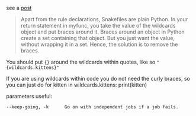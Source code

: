 
see a [post](https://groups.google.com/forum/#!topic/snakemake/iDnr3PIcsfE)  

>Apart from the rule declarations, Snakefiles are plain Python. In your return statement in myfunc, you take the value of the wildcards   
object and put braces around it. Braces around an object in Python create 
a set containing that object. But you just want the value, without wrapping it in a set. Hence, the solution is to remove the braces. 

You should put `{}` around the wildcards within quotes, like so
`"{wildcards.kittens}"`

If you are using wildcards within code you do not need the curly braces, so you can just do 
for kitten in wildcards.kittens:
    print(kitten)
    
parameters useful:

```
--keep-going, -k      Go on with independent jobs if a job fails.
```
    
